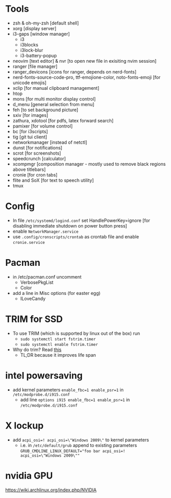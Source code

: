 # Tools
* zsh & oh-my-zsh [default shell]
* xorg [display server]
* i3-gaps [window manager]
  * i3
  * i3blocks
  * i3lock-blur
  * i3-battery-popup
* neovim [text editor] & nvr [to open new file in exisiting nvim session]
* ranger [file manager]
* ranger\_devicons [icons for ranger, depends on nerd-fonts]
* nerd-fonts-source-code-pro, ttf-emojione-color, noto-fonts-emoji [for unicode emojis]
* xclip [for manual clipboard management]
* htop
* mons [for multi monitor display control]
* d\_menu [general selection from menu]
* feh [to set background picture]
* sxiv [for images]
* zathura, xdotool [for pdfs, latex forward search]
* pamixer [for volume control]
* bc [for i3scripts]
* tig [git tui client]
* networkmanager [instead of netctl]
* dunst [for notifications]
* scrot [for screenshots]
* speedcrunch [calculator]
* xcompmgr [composition manager - mostly used to remove black regions above titlebars]
* cronie [for cron tabs]
* flite and SoX [for text to speech utility]
* tmux

# Config
* In file `/etc/systemd/logind.conf` set HandlePowerKey=ignore [for disabling immediate shutdown on power button press]
* enable `NetworkManager.service`
* use `.config/cronscripts/crontab` as crontab file and enable `cronie.service`

# Pacman
* in /etc/pacman.conf uncomment
  * VerbosePkgList
  * Color
* add a line in Misc options (for easter egg)
  * ILoveCandy

# TRIM for SSD
* To use TRIM (which is supported by linux out of the box) run
  * `sudo systemctl start fstrim.timer`
  * `sudo systemctl enable fstrim.timer`
* Why do trim? Read [this](https://blog.backslasher.net/linux-and-ssds-should-you-trim.html)
  * TL;DR because it improves life span

# intel powersaving
* add kernel parameters `enable_fbc=1 enable_psr=1` in `/etc/modprobe.d/i915.conf`
  * add line `options i915 enable_fbc=1 enable_psr=1` in `/etc/modprobe.d/i915.conf`

# X lockup
* add `acpi_osi=! acpi_osi=\"Windows 2009\"` to kernel parameters
  * i.e. in `/etc/default/grub` append to existing parameters `GRUB_CMDLINE_LINUX_DEFAULT="foo bar acpi_osi=! acpi_osi=\"Windows 2009\""`

# nvidia GPU
<https://wiki.archlinux.org/index.php/NVIDIA>
